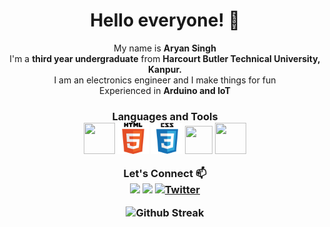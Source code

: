 
<h1 align="center">Hello everyone! 👋 </h1>
<p align= "center">     
    My name is <b> Aryan Singh</b> <br> 
    I'm a  <b>third year undergraduate</b> from <b>Harcourt Butler Technical University, Kanpur.</b>
   <br> I am an electronics engineer and I make things for fun
  <br> Experienced in  <b>Arduino and IoT</b>
</p>
  
<p align="center">  
<h3 align="center"><b>Languages and Tools<b>
<br>
<img src="https://user-images.githubusercontent.com/87319921/131159583-60be0f3d-d25f-463f-a632-75f8f37417d1.png" width="50" height="50">
<img src="https://raw.githubusercontent.com/github/explore/80688e429a7d4ef2fca1e82350fe8e3517d3494d/topics/html/html.png" width="50" height="50">
<img src="https://raw.githubusercontent.com/github/explore/80688e429a7d4ef2fca1e82350fe8e3517d3494d/topics/css/css.png" width="50" height="50">
<img src="https://user-images.githubusercontent.com/87319921/131159622-703987cf-80fc-4342-a74b-0cb957a2d58b.png" width="44" height="45">
<img src="https://avatars.githubusercontent.com/u/379109?s=200&v=4" width="50" height="50">
</p>

<p align= "center">
 <b>Let's Connect 📫</b>
 <br>
<a href="https://www.linkedin.com/in/aryan-singh-98a554230/" target="_blank" rel="noopener noreferrer"><img src="https://img.shields.io/badge/LinkedIn-0077B5?style=for-the-badge&logo=linkedin&logoColor=white"></a> 
<a href="mailto:aryn.snh@gmail.com" target="_blank" rel="noopener noreferrer"><img src="https://img.shields.io/badge/Gmail-D14836?style=for-the-badge&logo=gmail&logoColor=white"></a> 
<a href="https://twitter.com/Singh_Aryan" target="_blank" rel="noopener noreferrer"><img alt="Twitter" src="https://img.shields.io/badge/-Twitter-00acee?style=for-the-badge&logo=twitter&logoColor=white"></a>
</p>

<img src="https://github-readme-streak-stats.herokuapp.com?user=aryan-42&theme=tokyonight&date_format=M%20j%5B%2C%20Y%5D" alt="Github Streak">
<br>
<br>
